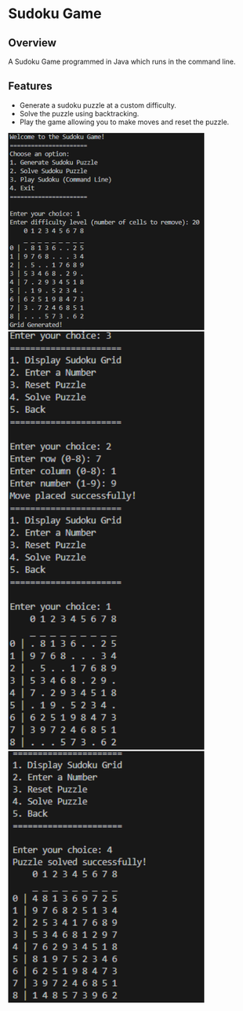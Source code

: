 # Sudoku Game

## Overview

A Sudoku Game programmed in Java which runs in the command line.

## Features

- Generate a sudoku puzzle at a custom difficulty.
- Solve the puzzle using backtracking.
- Play the game allowing you to make moves and reset the puzzle.

<p float="left">
    <img src="Screenshots/Screenshot1.png" width="400" />
    <img src="Screenshots/Screenshot2.png" width="400" />
    <img src="Screenshots/Screenshot3.png" width="400" />
<p>
